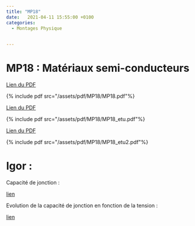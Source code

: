```yaml
---
title: "MP18"
date:   2021-04-11 15:55:00 +0100
categories:
  - Montages Physique

  
---
```


# MP18 : Matériaux semi-conducteurs

[Lien du PDF](/assets/pdf/MP18/MP18.pdf)

{% include pdf src="/assets/pdf/MP18/MP18.pdf"%}

[Lien du PDF](/assets/pdf/MP18/MP18_etu.pdf)

{% include pdf src="/assets/pdf/MP18/MP18_etu.pdf"%}

[Lien du PDF](/assets/pdf/MP18/MP18_etu2.pdf)

{% include pdf src="/assets/pdf/MP18/MP18_etu2.pdf"%}

# Igor :

Capacité de jonction :

<a href="/assets/pdf/MP12/083.6-Capacite_jonction_photodiode.pxp" download>lien</a>

Evolution de la capacité de jonction en fonction de la tension :

<a href="/assets/pdf/MP12/083.5-Evolution_capacite_jonction.pxp" download>lien</a>
